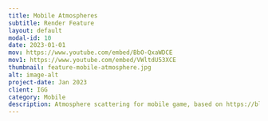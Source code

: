 ```yaml
---
title: Mobile Atmospheres
subtitle: Render Feature
layout: default
modal-id: 10
date: 2023-01-01
mov: https://www.youtube.com/embed/BbO-QxaWDCE
mov1: https://www.youtube.com/embed/VWltdU53XCE
thumbnail: feature-mobile-atmosphere.jpg
alt: image-alt
project-date: Jan 2023
client: IGG
category: Mobile
description: Atmosphere scattering for mobile game, based on https://blog.selfshadow.com/publications/s2020-shading-course/
---
```

